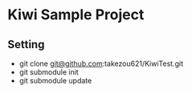 # Kiwi Sample Project

## Setting
 * git clone git@github.com:takezou621/KiwiTest.git
 * git submodule init
 * git submodule update

